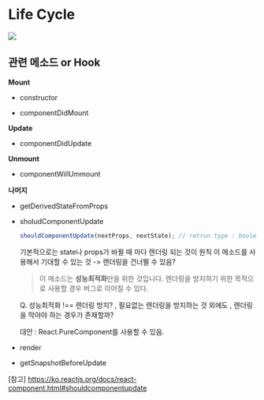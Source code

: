 # Life Cycle

![](https://kyun2da.dev/static/69e54fe57da139eabae168b5e8304af4/01645/lifecycle.png)

## 관련 메소드 or Hook

**Mount**

- constructor

- componentDidMount

**Update**

- componentDidUpdate

**Unmount**

- componentWillUmmount

**나머지**

- getDerivedStateFromProps

- sholudComponentUpdate

  ```javascript
  shouldComponentUpdate(nextProps, nextState); // retrun type : boolean (default value :true)
  ```

  기본적으로는 state나 props가 바뀔 때 마다 렌더링 되는 것이 원칙
  이 메소드를 사용해서 기대할 수 있는 것 -> 렌더링을 건너뛸 수 있음?

  > 이 메소드는 **성능최적화**만을 위한 것입니다. 렌더링을 방지하기 위한 목적으로 사용할 경우 버그로 이어질 수 있다.

  Q. 성능최적화 !== 렌더링 방지? , 필요없는 렌더링을 방지하는 것 외에도 , 렌더링을 막아야 하는 경우가 존재할까?

  대안 : React.PureComponent를 사용할 수 있음.

- render

- getSnapshotBeforeUpdate

[참고]
https://ko.reactjs.org/docs/react-component.html#shouldcomponentupdate
